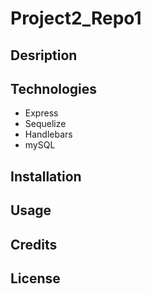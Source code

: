 # Project2_Repo1


## Desription


## Technologies
* Express
* Sequelize
* Handlebars 
* mySQL


## Installation


## Usage


## Credits


## License




